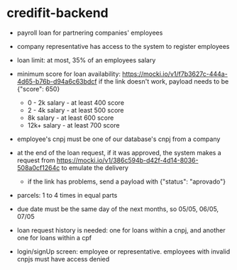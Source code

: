 # credifit-backend

- payroll loan for partnering companies' employees
- company representative has access to the system to register employees
- loan limit: at most, 35% of an employees salary

- minimum score for loan availability: https://mocki.io/v1/f7b3627c-444a-4d65-b76b-d94a6c63bdcf if the link doesn't work, payload needs to be {"score": 650}
  - 0 - 2k salary - at least 400 score
  - 2 - 4k salary - at least 500 score
  - 8k salary - at least 600 score
  - 12k+ salary - at least 700 score

- employee's cnpj must be one of our database's cnpj from a company

- at the end of the loan request, if it was approved, the system makes a request from https://mocki.io/v1/386c594b-d42f-4d14-8036-508a0cf1264c to emulate the delivery
  - if the link has problems, send a payload with {"status": "aprovado"}

- parcels: 1 to 4 times in equal parts
- due date must be the same day of the next months, so 05/05, 06/05, 07/05
- loan request history is needed: one for loans within a cnpj, and another one for loans within a cpf

- login/signUp screen: employee or representative. employees with invalid cnpjs must have access denied
